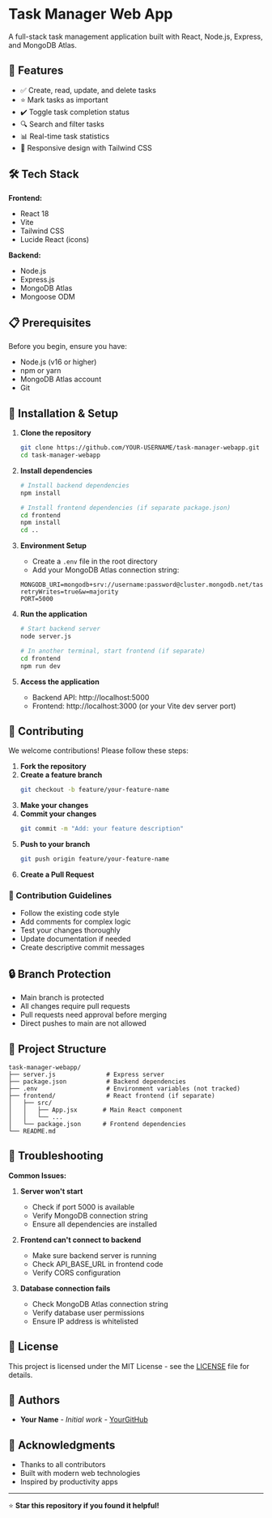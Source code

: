 # Task Manager Web App

A full-stack task management application built with React, Node.js, Express, and MongoDB Atlas.

## 🚀 Features

- ✅ Create, read, update, and delete tasks
- ⭐ Mark tasks as important
- ✔️ Toggle task completion status
- 🔍 Search and filter tasks
- 📊 Real-time task statistics
- 📱 Responsive design with Tailwind CSS

## 🛠️ Tech Stack

**Frontend:**
- React 18
- Vite
- Tailwind CSS
- Lucide React (icons)

**Backend:**
- Node.js
- Express.js
- MongoDB Atlas
- Mongoose ODM

## 📋 Prerequisites

Before you begin, ensure you have:
- Node.js (v16 or higher)
- npm or yarn
- MongoDB Atlas account
- Git

## 🔧 Installation & Setup

1. **Clone the repository**
   ```bash
   git clone https://github.com/YOUR-USERNAME/task-manager-webapp.git
   cd task-manager-webapp
   ```

2. **Install dependencies**
   ```bash
   # Install backend dependencies
   npm install

   # Install frontend dependencies (if separate package.json)
   cd frontend
   npm install
   cd ..
   ```

3. **Environment Setup**
   - Create a `.env` file in the root directory
   - Add your MongoDB Atlas connection string:
   ```env
   MONGODB_URI=mongodb+srv://username:password@cluster.mongodb.net/taskmanager?retryWrites=true&w=majority
   PORT=5000
   ```

4. **Run the application**
   ```bash
   # Start backend server
   node server.js

   # In another terminal, start frontend (if separate)
   cd frontend
   npm run dev
   ```

5. **Access the application**
   - Backend API: http://localhost:5000
   - Frontend: http://localhost:3000 (or your Vite dev server port)

## 🤝 Contributing

We welcome contributions! Please follow these steps:

1. **Fork the repository**
2. **Create a feature branch**
   ```bash
   git checkout -b feature/your-feature-name
   ```
3. **Make your changes**
4. **Commit your changes**
   ```bash
   git commit -m "Add: your feature description"
   ```
5. **Push to your branch**
   ```bash
   git push origin feature/your-feature-name
   ```
6. **Create a Pull Request**

### 📝 Contribution Guidelines

- Follow the existing code style
- Add comments for complex logic
- Test your changes thoroughly
- Update documentation if needed
- Create descriptive commit messages

## 🔒 Branch Protection

- Main branch is protected
- All changes require pull requests
- Pull requests need approval before merging
- Direct pushes to main are not allowed

## 📂 Project Structure

```
task-manager-webapp/
├── server.js              # Express server
├── package.json           # Backend dependencies
├── .env                   # Environment variables (not tracked)
├── frontend/              # React frontend (if separate)
│   ├── src/
│   │   ├── App.jsx       # Main React component
│   │   └── ...
│   └── package.json      # Frontend dependencies
└── README.md
```

## 🐛 Troubleshooting

**Common Issues:**

1. **Server won't start**
   - Check if port 5000 is available
   - Verify MongoDB connection string
   - Ensure all dependencies are installed

2. **Frontend can't connect to backend**
   - Make sure backend server is running
   - Check API_BASE_URL in frontend code
   - Verify CORS configuration

3. **Database connection fails**
   - Check MongoDB Atlas connection string
   - Verify database user permissions
   - Ensure IP address is whitelisted

## 📄 License

This project is licensed under the MIT License - see the [LICENSE](LICENSE) file for details.

## 👥 Authors

- **Your Name** - *Initial work* - [YourGitHub](https://github.com/YOUR-USERNAME)

## 🙏 Acknowledgments

- Thanks to all contributors
- Built with modern web technologies
- Inspired by productivity apps

---

⭐ **Star this repository if you found it helpful!**
